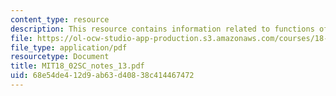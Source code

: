 ```yaml
---
content_type: resource
description: This resource contains information related to functions of two variables.
file: https://ol-ocw-studio-app-production.s3.amazonaws.com/courses/18-02sc-multivariable-calculus-fall-2010/68e54de412d9ab63d40838c414467472_MIT18_02SC_notes_13.pdf
file_type: application/pdf
resourcetype: Document
title: MIT18_02SC_notes_13.pdf
uid: 68e54de4-12d9-ab63-d408-38c414467472
---
```

